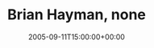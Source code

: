 ---
templateKey: event
guid: 0892be83-6eab-11ea-99c5-002590d1d1b0
date: 2005-09-11T15:00:00+00:00
eventTime: '3pm'
title: Brian Hayman, none
artist: Brian Hayman
city: Ancaster
venue: none
group: Tim Shia
guests: Kevin Barrett, Tim Shia
---